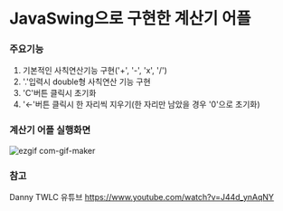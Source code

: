 # JavaSwing으로 구현한 계산기 어플


### 주요기능
1. 기본적인 사칙연산기능 구현('+', '-', 'x', '/')
2. '.'입력시 double형 사칙연산 기능 구현
3. 'C'버튼 클릭시 초기화
4. '←'버튼 클릭시 한 자리씩 지우기(한 자리만 남았을 경우 '0'으로 초기화)


### 계산기 어플 실행화면
![ezgif com-gif-maker](https://user-images.githubusercontent.com/75156454/104837277-c7125a80-58f6-11eb-949b-0e2c6191b62b.gif)



### 참고
Danny TWLC 유튜브 https://www.youtube.com/watch?v=J44d_ynAqNY





